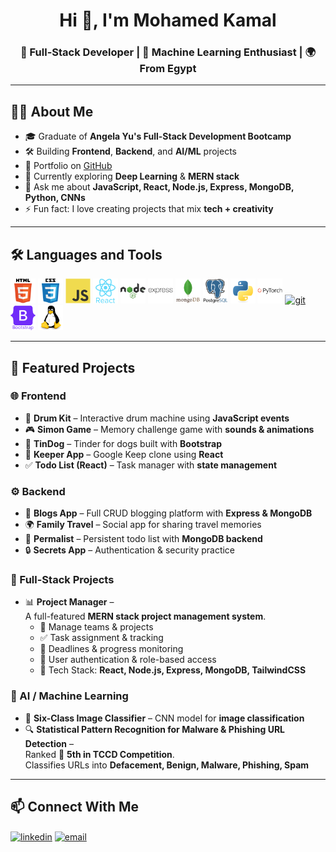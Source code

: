 <h1 align="center">Hi 👋, I'm Mohamed Kamal</h1>
<h3 align="center">🚀 Full-Stack Developer | 🧠 Machine Learning Enthusiast | 🌍 From Egypt</h3>

---

## 🧑‍💻 About Me
- 🎓 Graduate of **Angela Yu's Full-Stack Development Bootcamp**
- 🛠️ Building **Frontend**, **Backend**, and **AI/ML** projects
- 📂 Portfolio on [GitHub](https://github.com/Mohamed-Kamal0)
- 🌱 Currently exploring **Deep Learning** & **MERN stack**
- 💬 Ask me about **JavaScript, React, Node.js, Express, MongoDB, Python, CNNs**
- ⚡ Fun fact: I love creating projects that mix **tech + creativity**

---

## 🛠️ Languages and Tools

<p align="left">
<a href="https://developer.mozilla.org/en-US/docs/Web/HTML" target="_blank" rel="noreferrer"><img src="https://raw.githubusercontent.com/devicons/devicon/master/icons/html5/html5-original-wordmark.svg" alt="html5" width="40" height="40"/></a>
<a href="https://www.w3schools.com/css/" target="_blank" rel="noreferrer"><img src="https://raw.githubusercontent.com/devicons/devicon/master/icons/css3/css3-original-wordmark.svg" alt="css3" width="40" height="40"/></a>
<a href="https://developer.mozilla.org/en-US/docs/Web/JavaScript" target="_blank" rel="noreferrer"><img src="https://raw.githubusercontent.com/devicons/devicon/master/icons/javascript/javascript-original.svg" alt="javascript" width="40" height="40"/></a>
<a href="https://reactjs.org/" target="_blank" rel="noreferrer"><img src="https://raw.githubusercontent.com/devicons/devicon/master/icons/react/react-original-wordmark.svg" alt="react" width="40" height="40"/></a>
<a href="https://nodejs.org" target="_blank" rel="noreferrer"><img src="https://raw.githubusercontent.com/devicons/devicon/master/icons/nodejs/nodejs-original-wordmark.svg" alt="nodejs" width="40" height="40"/></a>
<a href="https://expressjs.com" target="_blank" rel="noreferrer"><img src="https://raw.githubusercontent.com/devicons/devicon/master/icons/express/express-original-wordmark.svg" alt="express" width="40" height="40"/></a>
<a href="https://www.mongodb.com/" target="_blank" rel="noreferrer"><img src="https://raw.githubusercontent.com/devicons/devicon/master/icons/mongodb/mongodb-original-wordmark.svg" alt="mongodb" width="40" height="40"/></a>
<a href="https://www.postgresql.org" target="_blank" rel="noreferrer"><img src="https://raw.githubusercontent.com/devicons/devicon/master/icons/postgresql/postgresql-original-wordmark.svg" alt="postgresql" width="40" height="40"/></a>
<a href="https://www.python.org" target="_blank" rel="noreferrer"><img src="https://raw.githubusercontent.com/devicons/devicon/master/icons/python/python-original.svg" alt="python" width="40" height="40"/></a>
<a href="https://pytorch.org" target="_blank" rel="noreferrer"><img src="https://raw.githubusercontent.com/devicons/devicon/master/icons/pytorch/pytorch-original-wordmark.svg" alt="pytorch" width="40" height="40"/></a>
<a href="https://git-scm.com/" target="_blank" rel="noreferrer"><img src="https://www.vectorlogo.zone/logos/git-scm/git-scm-icon.svg" alt="git" width="40" height="40"/></a>
<a href="https://getbootstrap.com" target="_blank" rel="noreferrer"><img src="https://raw.githubusercontent.com/devicons/devicon/master/icons/bootstrap/bootstrap-plain-wordmark.svg" alt="bootstrap" width="40" height="40"/></a>
<a href="https://www.linux.org/" target="_blank" rel="noreferrer"><img src="https://raw.githubusercontent.com/devicons/devicon/master/icons/linux/linux-original.svg" alt="linux" width="40" height="40"/></a>
</p>

---

## 📌 Featured Projects

### 🌐 Frontend
- 🎵 **Drum Kit** – Interactive drum machine using **JavaScript events**
- 🎮 **Simon Game** – Memory challenge game with **sounds & animations**
- 🐶 **TinDog** – Tinder for dogs built with **Bootstrap**
- 📝 **Keeper App** – Google Keep clone using **React**
- ✅ **Todo List (React)** – Task manager with **state management**

### ⚙️ Backend
- 📖 **Blogs App** – Full CRUD blogging platform with **Express & MongoDB**
- 🌍 **Family Travel** – Social app for sharing travel memories
- 🔗 **Permalist** – Persistent todo list with **MongoDB backend**
- 🔒 **Secrets App** – Authentication & security practice

### 📂 Full-Stack Projects
- 📊 **Project Manager** –  
  A full-featured **MERN stack project management system**.  
  - 👥 Manage teams & projects  
  - ✅ Task assignment & tracking  
  - 📅 Deadlines & progress monitoring  
  - 🔐 User authentication & role-based access  
  - 🚀 Tech Stack: **React, Node.js, Express, MongoDB, TailwindCSS**

### 🧠 AI / Machine Learning
- 🧠 **Six-Class Image Classifier** – CNN model for **image classification**
- 🔍 **Statistical Pattern Recognition for Malware & Phishing URL Detection** –  
  Ranked 🏅 **5th in TCCD Competition**.  
  Classifies URLs into **Defacement, Benign, Malware, Phishing, Spam**

---

## 📫 Connect With Me
<p align="left">
<a href="https://www.linkedin.com/in/mohamed-kamal90" target="blank"><img align="center" src="https://cdn.jsdelivr.net/gh/devicons/devicon/icons/linkedin/linkedin-original.svg" alt="linkedin" height="30" width="30" /></a>
<a href="mohamed.ahmed05@eng-st.cu.edu.eg" target="blank"><img align="center" src="https://cdn-icons-png.flaticon.com/512/732/732200.png" alt="email" height="30" width="30" /></a>
</p>
